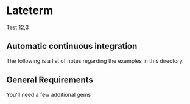 # Lateterm 

Test 12,3

## Automatic continuous integration

The following is a list of notes regarding the examples in this directory.

## General Requirements

You'll need a few additional gems






